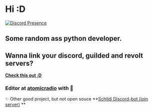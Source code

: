 # Hi :D
[![Discord Presence](https://lanyard.cnrad.dev/api/690123872674119710)](https://discord.com/users/690123872674119710)

## Some random ass python developer.

## Wanna link your discord, guilded and revolt servers?
**[Check this out ;D](https://guildcord-bot.tk)**

### Editor at <a href="https://atomic.radio" target="_blank">atomicradio</a> with 💙

✨ Other good project, but not open souce **[Schildi Discord-bot (join server)](https://discord.gg/sirella) **
